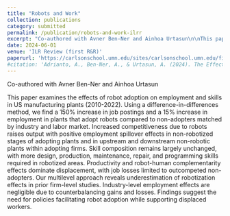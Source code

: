 ```yaml
---
title: "Robots and Work"
collection: publications
category: submitted
permalink: /publication/robots-and-work-ilrr
excerpt: "Co-authored with Avner Ben-Ner and Ainhoa Urtasun\n\nThis paper examines the effects of robot adoption on employment and skills in US manufacturing plants (2010-2022). Using a difference-in-differences method, we find a 150% increase in job postings and a 15% increase in employment in plants that adopt robots compared to non-adopters matched by industry and labor market. Increased competitiveness due to robots raises output with positive employment spillover effects in non-robotized stages of adopting plants and in upstream and downstream non-robotic plants within adopting firms. Skill composition remains largely unchanged, with more design, production, maintenance, repair, and programming skills required in robotized areas. Productivity and robot-human complementarity effects dominate displacement, with job losses limited to outcompeted non-adopters. Our multilevel approach reveals underestimation of robotization effects in prior firm-level studies. Industry-level employment effects are negligible due to counterbalancing gains and losses. Findings suggest the need for policies facilitating robot adoption while supporting displaced workers."
date: 2024-06-01
venue: 'ILR Review (first R&R)'
paperurl: 'https://carlsonschool.umn.edu/sites/carlsonschool.umn.edu/files/2024-12/Job%20market%20paper-Adrianto.pdf'
#citation: 'Adrianto, A., Ben-Ner, A., & Urtasun, A. (2024). The Effects of Robots on the Workplace.'
---
```


Co-authored with Avner Ben-Ner and Ainhoa Urtasun

This paper examines the effects of robot adoption on employment and skills in US manufacturing plants (2010-2022). Using a difference-in-differences method, we find a 150% increase in job postings and a 15% increase in employment in plants that adopt robots compared to non-adopters matched by industry and labor market. Increased competitiveness due to robots raises output with positive employment spillover effects in non-robotized stages of adopting plants and in upstream and downstream non-robotic plants within adopting firms. Skill composition remains largely unchanged, with more design, production, maintenance, repair, and programming skills required in robotized areas. Productivity and robot-human complementarity effects dominate displacement, with job losses limited to outcompeted non-adopters. Our multilevel approach reveals underestimation of robotization effects in prior firm-level studies. Industry-level employment effects are negligible due to counterbalancing gains and losses. Findings suggest the need for policies facilitating robot adoption while supporting displaced workers.
  
